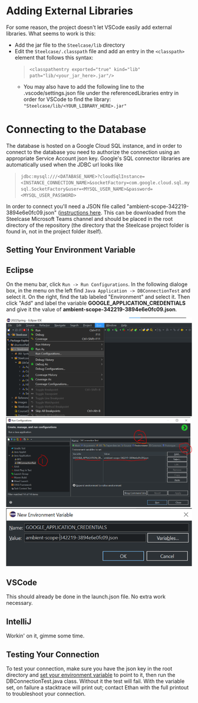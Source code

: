 # Adding External Libraries

For some reason, the project doesn't let VSCode easily add external libraries. What seems to work 
is this:
- Add the jar file to the `Steelcase/lib` directory
- Edit the `Steelcase/.classpath` file and add an entry in the `<classpath>` element that follows this syntax:  
    >`<classpathentry exported="true" kind="lib" path="lib/<your_jar_here>.jar"/>`
    - You may also have to add the following line to the .vscode/settings.json file under the referencedLibraries entry in order for VSCode to find the library:
        `"Steelcase/lib/<YOUR_LIBRARY_HERE>.jar"`

# Connecting to the Database

The database is hosted on a Google Cloud SQL instance, and in order to connect to the database you need to authorize the connection using an appropriate Service Account json key. Google's SQL connector libraries are automatically used when the JDBC url looks like  
>`jdbc:mysql:///<DATABASE_NAME>?cloudSqlInstance=<INSTANCE_CONNECTION_NAME>&socketFactory=com.google.cloud.sql.mysql.SocketFactory&user=<MYSQL_USER_NAME>&password=<MYSQL_USER_PASSWORD>`  

In order to connect you'll need a JSON file called "ambient-scope-342219-3894e6e0fc09.json" ([instructions here](#service-account-json-key). This can be downloaded from the Steelcase Microsoft Teams channel and should be placed in the root directory of the repository (the directory that the Steelcase project folder is found in, not in the project folder itself).

## Setting Your Environment Variable

## Eclipse

On the menu bar, click `Run -> Run Configurations`. In the following dialoge box, in the menu on the left find `Java Application -> DBConnectionTest` and select it. On the right, find the tab labeled "Environment" and select it. Then click "Add" and label the variable **GOOGLE_APPLICATION_CREDENTIALS** and give it the value of **ambient-scope-342219-3894e6e0fc09.json**.  

<img src="images/eclipse_env1.png">
<img src="images/eclipse_env2.png">
<img src="images/eclipse_env3.png">


## VSCode

This should already be done in the launch.json file. No extra work necessary.

## IntelliJ

Workin' on it, gimme some time.

## Testing Your Connection

 To test your connection, make sure you have the json key in the root directory and [set your environment variable](#setting-your-environment-variable) to point to it, then run the DBConnectionTest.java class. Without it the test will fail. With the variable set, on failure a stacktrace will print out; contact Ethan with the full printout to troubleshoot your connection.



